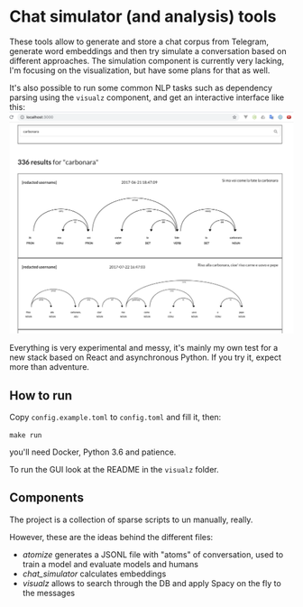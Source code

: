 Chat simulator (and analysis) tools
=====

These tools allow to generate and store a chat corpus from Telegram, generate word embeddings and then try simulate a conversation based on different approaches. The simulation component is currently very lacking, I'm focusing on the visualization, but have some plans for that as well.

It's also possible to run some common NLP tasks such as dependency parsing using the `visualz` component, and get an interactive interface like this:
![A screenshot showing a message search for Carbonara and a few generated parse trees](screenshot.png)

Everything is very experimental and messy, it's mainly my own test for a new stack based on React and asynchronous Python. If you try it, expect more than adventure.

## How to run
Copy `config.example.toml` to `config.toml` and fill it, then:

`make run`

you'll need Docker, Python 3.6 and patience.

To run the GUI look at the README in the `visualz` folder.

## Components

The project is a collection of sparse scripts to un manually, really.

However, these are the ideas behind the different files:

* *atomize* generates a JSONL file with "atoms" of conversation, used to train a model and evaluate models and humans
* *chat_simulator* calculates embeddings
* *visualz* allows to search through the DB and apply Spacy on the fly to the messages
